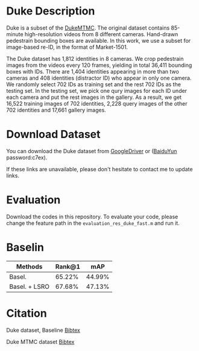# Duke Description
Duke is a subset of the [DukeMTMC](http://vision.cs.duke.edu/DukeMTMC/). The original dataset contains 85-minute high-resolution videos from 8 different cameras. Hand-drawn pedestrain bounding boxes are available. In this work, we use a subset for image-based re-ID, in the format of Market-1501.

The Duke dataset has 1,812 identities in 8 cameras. We crop pedestrain images from the videos every 120 frames, yielding in total 36,411 bounding boxes with IDs. There are 1,404 identities appearing in more than two cameras and 408 identities (distractor ID) who appear in only one camera. We randomly select 702 IDs as training set and the rest 702 IDs as the testing set. In the testing set, we pick one qury images for each ID under each camera and put the rest images in the gallery. As a result, we get 16,522 training images of 702 identities, 2,228 query images of the other 702 identities and 17,661 gallery images. 

# Download Dataset
You can download the Duke dataset from [GoogleDriver](https://drive.google.com/open?id=0B0VOCNYh8HeRZ1hiSjRMRFpOaTA)
or ([BaiduYun](https://pan.baidu.com/s/1qYJcxhM) password:c7ex).

If these links are unavailable, please don't hesitate to contact me to update links. 

# Evaluation
Download the codes in this repository. To evaluate your code, please change the feature path in the `evaluation_res_duke_fast.m` and run it.

# Baselin
|Methods |   Rank@1 | mAP|
| --------   | -----  | ----  |
|Basel.  | 65.22% | 44.99%|
|Basel. + LSRO   | 67.68% | 47.13%|

# Citation
Duke dataset, Baseline [Bibtex](https://raw.githubusercontent.com/layumi/DukeMTMC_evaluation/master/citation.txt)

Duke MTMC dataset [Bibtex](http://vision.cs.duke.edu/DukeMTMC/refs/ristani2016MTMC.txt)
